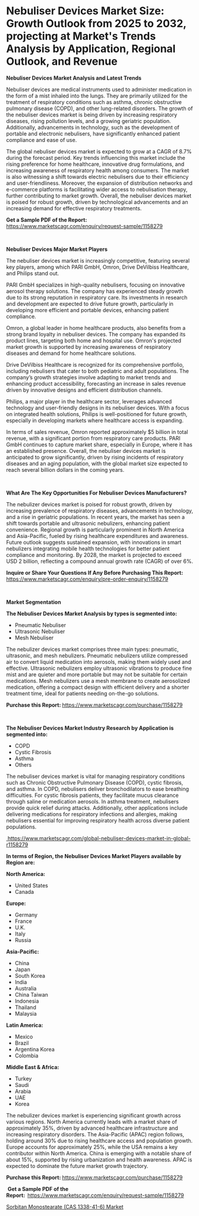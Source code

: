 <p><h1>Nebuliser Devices Market Size: Growth Outlook from 2025 to 2032, projecting at Market's Trends Analysis by Application, Regional Outlook, and Revenue</h1></p><p><strong>Nebuliser Devices Market Analysis and Latest Trends</strong></p>
<p><p>Nebuliser devices are medical instruments used to administer medication in the form of a mist inhaled into the lungs. They are primarily utilized for the treatment of respiratory conditions such as asthma, chronic obstructive pulmonary disease (COPD), and other lung-related disorders. The growth of the nebuliser devices market is being driven by increasing respiratory diseases, rising pollution levels, and a growing geriatric population. Additionally, advancements in technology, such as the development of portable and electronic nebulisers, have significantly enhanced patient compliance and ease of use.</p><p>The global nebuliser devices market is expected to grow at a CAGR of 8.7% during the forecast period. Key trends influencing this market include the rising preference for home healthcare, innovative drug formulations, and increasing awareness of respiratory health among consumers. The market is also witnessing a shift towards electric nebulisers due to their efficiency and user-friendliness. Moreover, the expansion of distribution networks and e-commerce platforms is facilitating wider access to nebulisation therapy, further contributing to market growth. Overall, the nebuliser devices market is poised for robust growth, driven by technological advancements and an increasing demand for effective respiratory treatments.</p></p>
<p><strong>Get a Sample PDF of the Report:&nbsp;</strong> <a href="https://www.marketscagr.com/enquiry/request-sample/1158279?utm_campaign=3508&utm_medium=2&utm_source=Github&utm_content=ia&utm_term=21032025&utm_id=nebuliser-devices">https://www.marketscagr.com/enquiry/request-sample/1158279</a></p>
<p>&nbsp;</p>
<p><strong>Nebuliser Devices Major Market Players</strong></p>
<p><p>The nebuliser devices market is increasingly competitive, featuring several key players, among which PARI GmbH, Omron, Drive DeVilbiss Healthcare, and Philips stand out. </p><p>PARI GmbH specializes in high-quality nebulisers, focusing on innovative aerosol therapy solutions. The company has experienced steady growth due to its strong reputation in respiratory care. Its investments in research and development are expected to drive future growth, particularly in developing more efficient and portable devices, enhancing patient compliance.</p><p>Omron, a global leader in home healthcare products, also benefits from a strong brand loyalty in nebuliser devices. The company has expanded its product lines, targeting both home and hospital use. Omron's projected market growth is supported by increasing awareness of respiratory diseases and demand for home healthcare solutions.</p><p>Drive DeVilbiss Healthcare is recognized for its comprehensive portfolio, including nebulisers that cater to both pediatric and adult populations. The company’s growth strategies involve adapting to market trends and enhancing product accessibility, forecasting an increase in sales revenue driven by innovative designs and efficient distribution channels.</p><p>Philips, a major player in the healthcare sector, leverages advanced technology and user-friendly designs in its nebuliser devices. With a focus on integrated health solutions, Philips is well-positioned for future growth, especially in developing markets where healthcare access is expanding.</p><p>In terms of sales revenue, Omron reported approximately $5 billion in total revenue, with a significant portion from respiratory care products. PARI GmbH continues to capture market share, especially in Europe, where it has an established presence. Overall, the nebuliser devices market is anticipated to grow significantly, driven by rising incidents of respiratory diseases and an aging population, with the global market size expected to reach several billion dollars in the coming years.</p></p>
<p>&nbsp;</p>
<p><strong>What Are The Key Opportunities For Nebuliser Devices Manufacturers?</strong></p>
<p><p>The nebulizer devices market is poised for robust growth, driven by increasing prevalence of respiratory diseases, advancements in technology, and a rise in geriatric populations. In recent years, the market has seen a shift towards portable and ultrasonic nebulizers, enhancing patient convenience. Regional growth is particularly prominent in North America and Asia-Pacific, fueled by rising healthcare expenditures and awareness. Future outlook suggests sustained expansion, with innovations in smart nebulizers integrating mobile health technologies for better patient compliance and monitoring. By 2028, the market is projected to exceed USD 2 billion, reflecting a compound annual growth rate (CAGR) of over 6%.</p></p>
<p><strong>Inquire or Share Your Questions If Any Before Purchasing This Report:</strong> <a href="https://www.marketscagr.com/enquiry/pre-order-enquiry/1158279?utm_campaign=3508&utm_medium=2&utm_source=Github&utm_content=ia&utm_term=21032025&utm_id=nebuliser-devices">https://www.marketscagr.com/enquiry/pre-order-enquiry/1158279</a></p>
<p>&nbsp;</p>
<p><strong>Market Segmentation</strong></p>
<p><strong>The Nebuliser Devices Market Analysis by types is segmented into:</strong></p>
<p><ul><li>Pneumatic Nebuliser</li><li>Ultrasonic Nebuliser</li><li>Mesh Nebuliser</li></ul></p>
<p><p>The nebulizer devices market comprises three main types: pneumatic, ultrasonic, and mesh nebulizers. Pneumatic nebulizers utilize compressed air to convert liquid medication into aerosols, making them widely used and effective. Ultrasonic nebulizers employ ultrasonic vibrations to produce fine mist and are quieter and more portable but may not be suitable for certain medications. Mesh nebulizers use a mesh membrane to create aerosolized medication, offering a compact design with efficient delivery and a shorter treatment time, ideal for patients needing on-the-go solutions.</p></p>
<p><strong>Purchase this Report:&nbsp;</strong><a href="https://www.marketscagr.com/purchase/1158279?utm_campaign=3508&utm_medium=2&utm_source=Github&utm_content=ia&utm_term=21032025&utm_id=nebuliser-devices">https://www.marketscagr.com/purchase/1158279</a></p>
<p>&nbsp;</p>
<p><strong>The Nebuliser Devices Market Industry Research by Application is segmented into:</strong></p>
<p><ul><li>COPD</li><li>Cystic Fibrosis</li><li>Asthma</li><li>Others</li></ul></p>
<p><p>The nebuliser devices market is vital for managing respiratory conditions such as Chronic Obstructive Pulmonary Disease (COPD), cystic fibrosis, and asthma. In COPD, nebulisers deliver bronchodilators to ease breathing difficulties. For cystic fibrosis patients, they facilitate mucus clearance through saline or medication aerosols. In asthma treatment, nebulisers provide quick relief during attacks. Additionally, other applications include delivering medications for respiratory infections and allergies, making nebulisers essential for improving respiratory health across diverse patient populations.</p></p>
<p><a href="https://www.marketscagr.com/global-nebuliser-devices-market-in-global-r1158279?utm_campaign=3508&utm_medium=2&utm_source=Github&utm_content=ia&utm_term=21032025&utm_id=nebuliser-devices">&nbsp;https://www.marketscagr.com/global-nebuliser-devices-market-in-global-r1158279</a></p>
<p><strong>In terms of Region, the Nebuliser Devices Market Players available by Region are:</strong></p>
<p>
    <p> <strong> North America: </strong>
        <ul>
            <li>United States</li>
            <li>Canada</li>
        </ul>
        </p> 
    <p> <strong> Europe: </strong>
        <ul>
            <li>Germany</li>
            <li>France</li>
            <li>U.K.</li>
            <li>Italy</li>
            <li>Russia</li>
        </ul>
        </p> 
    <p> <strong> Asia-Pacific: </strong>
        <ul>
            <li>China</li>
            <li>Japan</li>
            <li>South Korea</li>
            <li>India</li>
            <li>Australia</li>
            <li>China Taiwan</li>
            <li>Indonesia</li>
            <li>Thailand</li>
            <li>Malaysia</li>
        </ul>
        </p> 
    <p> <strong> Latin America: </strong>
        <ul>
            <li>Mexico</li>
            <li>Brazil</li>
            <li>Argentina Korea</li>
            <li>Colombia</li>
        </ul>
        </p> 
    <p> <strong> Middle East & Africa: </strong>
        <ul>
            <li>Turkey</li>
            <li>Saudi</li>
            <li>Arabia</li>
            <li>UAE</li>
            <li>Korea</li>
        </ul>
    </p>
    </p>
<p><p>The nebulizer devices market is experiencing significant growth across various regions. North America currently leads with a market share of approximately 35%, driven by advanced healthcare infrastructure and increasing respiratory disorders. The Asia-Pacific (APAC) region follows, holding around 30% due to rising healthcare access and population growth. Europe accounts for approximately 25%, while the USA remains a key contributor within North America. China is emerging with a notable share of about 15%, supported by rising urbanization and health awareness. APAC is expected to dominate the future market growth trajectory.</p></p>
<p><strong>Purchase this Report: </strong><a href="https://www.marketscagr.com/purchase/1158279?utm_campaign=3508&utm_medium=2&utm_source=Github&utm_content=ia&utm_term=21032025&utm_id=nebuliser-devices">https://www.marketscagr.com/purchase/1158279</a></p>
<p>&nbsp;<strong>Get a Sample PDF of the Report:&nbsp;&nbsp;</strong><a href="https://www.marketscagr.com/enquiry/request-sample/1158279?utm_campaign=3508&utm_medium=2&utm_source=Github&utm_content=ia&utm_term=21032025&utm_id=nebuliser-devices">https://www.marketscagr.com/enquiry/request-sample/1158279</a></p>
<p><strong></strong></p>
<p><p><a href="https://github.com/rigelciara0p/Market-Research-Report-List-1/blob/main/sorbitan-monostearate-cas-1338-41-6-market.md?utm_campaign=3508&utm_medium=2&utm_source=Github&utm_content=ia&utm_term=21032025&utm_id=nebuliser-devices">Sorbitan Monostearate (CAS 1338-41-6) Market</a></p></p>